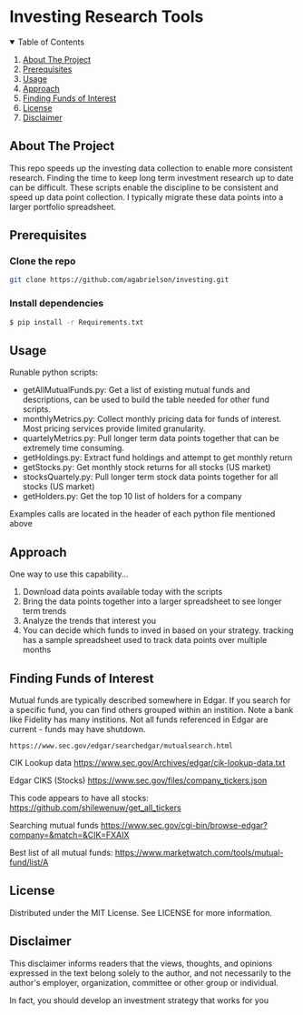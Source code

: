 # Investing Research Tools

<!-- TABLE OF CONTENTS -->
<details open="open">
  <summary>Table of Contents</summary>
  <ol>
    <li><a href="#About-The-Project">About The Project</a></li>
    <li><a href="#Prerequisites">Prerequisites</a></li>
    <li><a href="#Usage">Usage</a></li>
    <li><a href="#Approach">Approach</a></li>
    <li><a href="#Finding-Funds-of-Interest">Finding Funds of Interest</a></li>
    <li><a href="#License">License</a></li>
    <li><a href="#Disclaimer">Disclaimer</a></li>
  </ol>
</details>

## About The Project

This repo speeds up the investing data collection to enable more consistent research. Finding the time to keep long term investment research up to date can be difficult. These scripts enable the discipline to be consistent and speed up data point collection. I typically migrate these data points into a larger portfolio spreadsheet.

## Prerequisites

### Clone the repo
   ```sh
   git clone https://github.com/agabrielson/investing.git
   ```
### Install dependencies
   ```sh
   $ pip install -r Requirements.txt
   ```

## Usage

Runable python scripts:
* getAllMutualFunds.py: Get a list of existing mutual funds and descriptions, can be used to build the table needed for other fund scripts.
* monthlyMetrics.py: Collect monthly pricing data for funds of interest. Most pricing services provide limited granularity.
* quartelyMetrics.py: Pull longer term data points together that can be extremely time consuming.
* getHoldings.py: Extract fund holdings and attempt to get monthly return
* getStocks.py: Get monthly stock returns for all stocks (US market)
* stocksQuartely.py: Pull longer term stock data points together for all stocks (US market)
* getHolders.py: Get the top 10 list of holders for a company 

Examples calls are located in the header of each python file mentioned above

## Approach

One way to use this capability...
1. Download data points available today with the scripts 
1. Bring the data points together into a larger spreadsheet to see longer term trends
1. Analyze the trends that interest you
1. You can decide which funds to inved in based on your strategy.
tracking has a sample spreadsheet used to track data points over multiple months

## Finding Funds of Interest

 Mutual funds are typically described somewhere in Edgar. If you search for a specific fund, you can find others grouped within an instition. Note a bank like Fidelity has many institions. Not all funds referenced in Edgar are current - funds may have shutdown.
 	
	https://www.sec.gov/edgar/searchedgar/mutualsearch.html

CIK Lookup data
  https://www.sec.gov/Archives/edgar/cik-lookup-data.txt

Edgar CIKS (Stocks)
  https://www.sec.gov/files/company_tickers.json

This code appears to have all stocks:
  https://github.com/shilewenuw/get_all_tickers

Searching mutual funds
  https://www.sec.gov/cgi-bin/browse-edgar?company=&match=&CIK=FXAIX

Best list of all mutual funds:
  https://www.marketwatch.com/tools/mutual-fund/list/A

## License
Distributed under the MIT License. See LICENSE for more information.

## Disclaimer 

This disclaimer informs readers that the views, thoughts, and opinions expressed in the text belong solely to the author, and not necessarily to the author's employer, organization, committee or other group or individual.

In fact, you should develop an investment strategy that works for you
